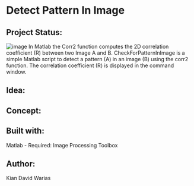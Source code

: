 # Detect Pattern In Image

## Project Status: 

![image](https://user-images.githubusercontent.com/55065075/188312861-f0a08dee-336b-4419-89ff-6495b3b10457.png)
In Matlab the Corr2 function computes the 2D correlation coefficient (R) between two Image A and B.
CheckForPatternInImage is a simple Matlab script to detect a pattern (A) in an image (B) using the corr2 function.
The correlation coefficient (R) is displayed in the command window.

## Idea: 

## Concept:

## Built with:
Matlab - Required: Image Processing Toolbox

## Author:
Kian David Warias


